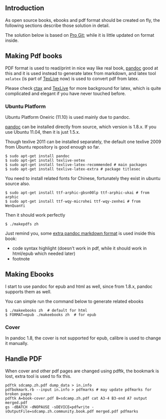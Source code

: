 ## Introduction ##

As open source books, ebooks and pdf format should be created on fly, the following sections describe those solution in detail.

The solution below is based on [Pro Git][progit]; while it is little updated on format inside. 

## Making Pdf books ##
PDF format is used to read/print in nice way like real book, [pandoc][pandoc] good at this and it is used instead to generate latex from markdown, and latex tool `xelatex` (is part of [TexLive][texlive] now) is used to convert pdf from latex.

Please check [ctax](http://www.ctan.org/) and [TexLive][texlive] for more background for latex, which is quite complicated and elegant if you have never touched before.

### Ubuntu Platform ###

Ubuntu Platform Oneiric (11.10) is used mainly due to pandoc. 

[pandoc][pandoc] can be installed directly from source, which version is 1.8.x. If you use Ubuntu 11.04, then it is just 1.5.x.

Though texlive 2011 can be installed separately, the default one texlive 2009 from Ubuntu repository is good enough so far. 

	$ sudo apt-get install pandoc
    $ sudo apt-get install texlive-xetex
    $ sudo apt-get install texlive-latex-recommended # main packages
    $ sudo apt-get install texlive-latex-extra # package titlesec
	
You need to install related fonts for Chinese, fortunately they exist in ubuntu source also.
    
    $ sudo apt-get install ttf-arphic-gbsn00lp ttf-arphic-ukai # from arphic 
	$ sudo apt-get install ttf-wqy-microhei ttf-wqy-zenhei # from WenQuanYi

Then it should work perfectly

	$ ./makepdfs zh
    
Just remind you, some [extra pandoc markdown format](http://johnmacfarlane.net/pandoc/README.html) is used inside this book:

  * code syntax highlight (doesn't work in pdf, while it should work in html/epub which needed later)
  * footnote
    
## Making Ebooks ##

I start to use pandoc for epub and html as well, since from 1.8.x, pandoc supports them as well.

You can simple run the command below to generate related ebooks

    $ ./makeebooks zh  # default for html
	$ FORMAT=epub ./makeebooks zh  # for epub
    
### Cover ###

In pandoc 1.8, the cover is not supported for epub, calibre is used to change it manually.
    
## Handle PDF ##

When cover and other pdf pages are changed using pdftk, the bookmark is lost, extra tool is used to fix this. 

~~~~~~~~~~~~~ {.bash}
pdftk sdcamp.zh.pdf dump_data > in.info
pdfbokmark.rb --input in.info > pdfmarks # may update pdfmarks for broken pages
pdftk A=book-cover.pdf B=sdcamp.zh.pdf cat A3-4 B3-end A7 output merged.pdf
gs -dBATCH -dNOPAUSE -sDEVICE=pdfwrite -sOutputFile=sdcamp.zh.community.book.pdf merged.pdf pdfmarks    
~~~~~~~~~~~~~~~~
	
[pandoc]: http://johnmacfarlane.net/pandoc/    
[progit]: http://github.com/progit/progit 
[texlive]: http://www.tug.org/texlive/
